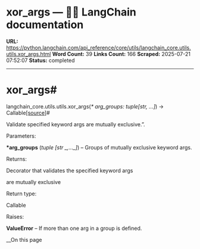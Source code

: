 # xor_args — 🦜🔗 LangChain  documentation

**URL:** https://python.langchain.com/api_reference/core/utils/langchain_core.utils.utils.xor_args.html
**Word Count:** 39
**Links Count:** 166
**Scraped:** 2025-07-21 07:52:07
**Status:** completed

---

# xor\_args\#

langchain\_core.utils.utils.xor\_args\(_\* arg\_groups: tuple\[str, ...\]_\) → Callable[\[source\]](https://python.langchain.com/api_reference/_modules/langchain_core/utils/utils.html#xor_args)\#     

Validate specified keyword args are mutually exclusive.”.

Parameters:     

**\*arg\_groups** \(_tuple_ _\[__str_ _,__...__\]_\) – Groups of mutually exclusive keyword args.

Returns:     

Decorator that validates the specified keyword args     

are mutually exclusive

Return type:     

Callable

Raises:     

**ValueError** – If more than one arg in a group is defined.

__On this page